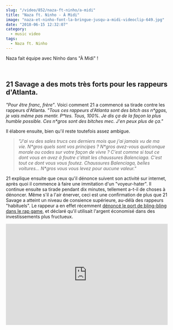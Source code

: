 ```yaml
--- 
slug: "/video/852/naza-ft-ninho/a-midi"
title: "Naza ft. Ninho - À Midi"
image: "naza-et-ninho-font-la-bringue-jusqu-a-midi-videoclip-649.jpg"
date: "2018-06-15 12:32:07"
category:
  - music video
tags:
  - Naza ft. Ninho
---
```

<p>Naza fait équipe avec Ninho dans "À Midi" !</p><br/><p><h2>21 Savage a des mots tr&egrave;s forts pour les rappeurs d&#39;Atlanta.</h2>

<p><em>&quot;Pour &ecirc;tre franc, fr&egrave;re&quot;</em>. Voici comment 21 a commenc&eacute; sa tirade contre les rappeurs d&#39;Atlanta. <em>&quot;Tous ces rappeurs d&#39;Atlanta sont des bitch ass n*ggas, je vais m&ecirc;me pas mentir. P*tes. Tous, 100%. Je dis &ccedil;a de la fa&ccedil;on la plus humble possible. Ces n*gros sont des bitches mec. J&#39;en peux plus de &ccedil;a.&quot;</em></p>

<p>Il &eacute;labore ensuite, bien qu&#39;il reste toutefois assez ambigue.</p>

<blockquote>
<p><em>&quot;J&#39;ai vu des sales trucs ces derniers mois que j&#39;ai jamais vu de ma vie. N*gros quels&nbsp;sont vos principes ? N*gros avez-vous quelconque morale ou codes sur votre fa&ccedil;on de vivre ? C&#39;est comme si tout ce dont vous en avez &agrave; foutre c&#39;&eacute;tait les chaussures Balenciaga. C&#39;est tout ce dont vous vous foutez. Chaussures Balenciaga, belles voitures... N*gros vous vous levez pour aucune valeur.&quot;</em></p>
</blockquote>

<p>21 explique ensuite que ceux qu&#39;il d&eacute;nonce suivent son activit&eacute; sur internet, apr&egrave;s quoi il commence &agrave; faire une immitation d&#39;un &quot;voyeur-hater&quot;. Il continue ensuite sa tirade pendant dix minutes, tellement a-t-il de choses &agrave; d&eacute;noncer. M&ecirc;me s&#39;il a l&#39;air &eacute;nerver, ceci est une confirmation de plus que 21 Savage a atteint un niveau de consience sup&eacute;rieure, au-d&eacute;l&agrave; des rappeurs &quot;habituels&quot;. Le rappeur a en effet r&eacute;cemment <a href="https://www.hauteculture.com/actu/832/21-savage-devient-encore-plus-riche-depuis-qu-il-ne-porte-plus-de-bijoux">d&eacute;nonc&eacute;&nbsp;le port de bling-bling dans le rap game</a>, et d&eacute;clar&eacute; qu&#39;il utilisait l&#39;argent &eacute;conomis&eacute; dans des investissements plus fructueux.</p>

<iframe width="100%" height="315" src="https://www.youtube.com/embed/NkGU_SpO38w" frameborder="0" allow="autoplay; encrypted-media" allowfullscreen></iframe></p>